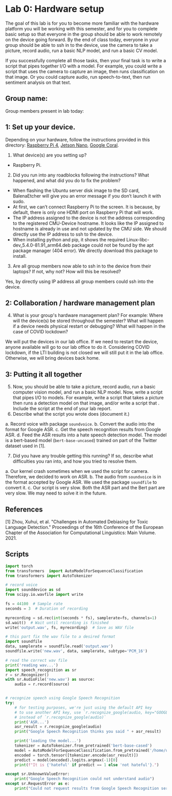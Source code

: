 Lab 0: Hardware setup
===
The goal of this lab is for you to become more familiar with the hardware platform you will be working with this semester, and for you to complete basic setup so that everyone in the group should be able to work remotely on the device going forward. By the end of class today, everyone in your group should be able to ssh in to the device, use the camera to take a picture, record audio, run a basic NLP model, and run a basic CV model. 

If you successfully complete all those tasks, then your final task is to write a script that pipes together I/O with a model. For example, you could write a script that uses the camera to capture an image, then runs classification on that image. Or you could capture audio, run speech-to-text, then run sentiment analysis on that text.

Group name:
---
Group members present in lab today:

1: Set up your device.
----
Depending on your hardware, follow the instructions provided in this directory: [Raspberry Pi 4](https://github.com/strubell/11-767/blob/main/labs/lab0-setup/setup-rpi4.md), [Jetson Nano](https://github.com/strubell/11-767/blob/main/labs/lab0-setup/setup-jetson.md), [Google Coral](https://coral.ai/docs/dev-board/get-started/). 
1. What device(s) are you setting up?

- Raspberry Pi.

2. Did you run into any roadblocks following the instructions? What happened, and what did you do to fix the problem?
- When flashing the Ubuntu server disk image to the SD card, BalenaEtcher will give you an error message if you don’t launch it with sudo.
- At first, we can’t connect Raspberry Pi to the screen. It is because, by default, there is only one HDMI port on Raspberry Pi that will work. 
- The IP address assigned to the device is not the address corresponding to the registered CMU-Device hostname. It looks like the IP assigned to hostname is already in use and not updated by the CMU side. We should directly use the IP address to ssh to the device.
- When installing python and pip, it shows the required Linux-libc-dev_5.4.0-81.91_arm64.deb package could not be found by the apt package manager (404 error). We directly download this package to install.
3. Are all group members now able to ssh in to the device from their laptops? If not, why not? How will this be resolved?

Yes, by directly using IP address all group members could ssh into the device.

2: Collaboration / hardware management plan
----
4. What is your group's hardware management plan? For example: Where will the device(s) be stored throughout the semester? What will happen if a device needs physical restart or debugging? What will happen in the case of COVID lockdown?

We will put the devices in our lab office. If we need to restart the device, anyone available will go to our lab office to do it. Considering COVID lockdown, if the LTI building is not closed we will still put it in the lab office. Otherwise, we will bring devices back home.


3: Putting it all together
----
5. Now, you should be able to take a picture, record audio, run a basic computer vision model, and run a basic NLP model. Now, write a script that pipes I/O to models. For example, write a script that takes a picture then runs a detection model on that image, and/or write a script that . Include the script at the end of your lab report.
6. Describe what the script you wrote does (document it.)

a. Record voice with package `soundvoice`.
b. Convert the audio into the format for Google ASR.
c. Get the speech recognition results from Google ASR.
d. Feed the ASR results into a hate speech detection model. The model is a bert-based model (`bert-base-uncased`) trained on part of the Twitter dataset used in [1].

7. Did you have any trouble getting this running? If so, describe what difficulties you ran into, and how you tried to resolve them.

a. Our kernel crash sometimes when we used the script for camera. Therefore, we decided to work on ASR.
b. The audio from `soundvoice` is in the format accepted by Google ASR. We used the package `soundfile` to convert it.
c. Our script is very slow. Both the ASR part and the Bert part are very slow. We may need to solve it in the future.


## References

[1] Zhou, Xuhui, et al. "Challenges in Automated Debiasing for Toxic Language Detection." Proceedings of the 16th Conference of the European Chapter of the Association for Computational Linguistics: Main Volume. 2021.

## Scripts

```py
import torch
from transformers  import AutoModelForSequenceClassification
from transformers import AutoTokenizer

# record voice
import sounddevice as sd
from scipy.io.wavfile import write

fs = 44100  # Sample rate
seconds = 3  # Duration of recording

myrecording = sd.rec(int(seconds * fs), samplerate=fs, channels=1)
sd.wait()  # Wait until recording is finished
write('output.wav', fs, myrecording)  # Save as WAV file 

# this part fix the wav file to a desired format
import soundfile
data, samplerate = soundfile.read('output.wav')
soundfile.write('new.wav', data, samplerate, subtype='PCM_16')

# read the correct wav file
print('reading wav...')
import speech_recognition as sr
r = sr.Recognizer()
with sr.AudioFile('new.wav') as source:
    audio = r.record(source)


# recognize speech using Google Speech Recognition
try:
    # for testing purposes, we're just using the default API key
    # to use another API key, use `r.recognize_google(audio, key="GOOGLE_SPEECH_RECOGNITION_API_KEY")`
    # instead of `r.recognize_google(audio)`
    print('ASR...')
    asr_result = r.recognize_google(audio)
    print("Google Speech Recognition thinks you said " + asr_result)

    print('loading the model...')    
    tokenizer = AutoTokenizer.from_pretrained('bert-base-cased')
    model = AutoModelForSequenceClassification.from_pretrained('/home/ubuntu/hate-model/')
    encoded = torch.tensor([tokenizer.encode(asr_result)])
    predict = model(encoded).logits.argmax(-1)[0]
    print(f"It is {'hateful' if predict == 1 else 'not hateful'}.")

except sr.UnknownValueError:
    print("Google Speech Recognition could not understand audio")
except sr.RequestError as e:
    print("Could not request results from Google Speech Recognition service; {0}".format(e))

```